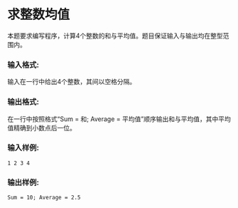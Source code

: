 # 求整数均值
本题要求编写程序，计算4个整数的和与平均值。题目保证输入与输出均在整型范围内。

### 输入格式:
输入在一行中给出4个整数，其间以空格分隔。

### 输出格式:
在一行中按照格式“Sum = 和; Average = 平均值”顺序输出和与平均值，其中平均值精确到小数点后一位。

### 输入样例:
```
1 2 3 4
```
### 输出样例:
```
Sum = 10; Average = 2.5
```